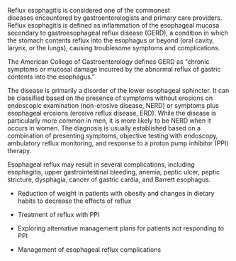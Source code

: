 Reflux esophagitis is considered one of the commonest diseases encountered by gastroenterologists and primary care providers. Reflux esophagitis is defined as inflammation of the esophageal mucosa secondary to gastroesophageal reflux disease (GERD), a condition in which the stomach contents reflux into the esophagus or beyond (oral cavity, larynx, or the lungs), causing troublesome symptoms and complications.

The American College of Gastroenterology defines GERD as “chronic symptoms or mucosal damage incurred by the abnormal reflux of gastric contents into the esophagus.”

The disease is primarily a disorder of the lower esophageal sphincter. It can be classified based on the presence of symptoms without erosions on endoscopic examination (non-erosive disease, NERD) or symptoms plus esophageal erosions (erosive reflux disease, ERD). While the disease is particularly more common in men, it is more likely to be NERD when it occurs in women. The diagnosis is usually established based on a combination of presenting symptoms, objective testing with endoscopy, ambulatory reflux monitoring, and response to a proton pump inhibitor (PPI) therapy.

Esophageal reflux may result in several complications, including esophagitis, upper gastrointestinal bleeding, anemia, peptic ulcer, peptic stricture, dysphagia, cancer of gastric cardia, and Barrett esophagus.

- Reduction of weight in patients with obesity and changes in dietary habits to decrease the effects of reflux

- Treatment of reflux with PPI

- Exploring alternative management plans for patients not responding to PPI

- Management of esophageal reflux complications